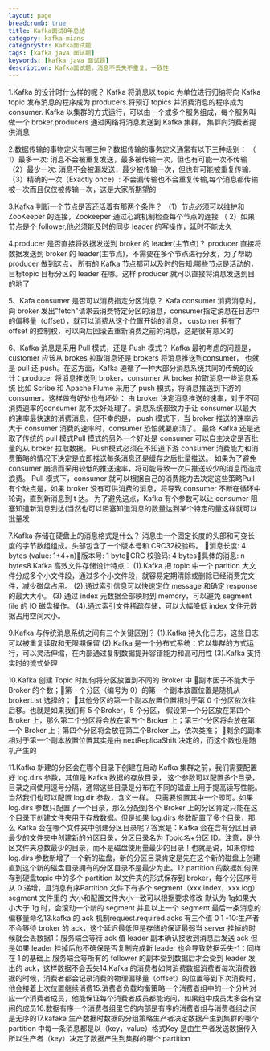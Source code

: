 ```yaml
---
layout: page
breadcrumb: true
title: Kafka面试8年总结
category: kafka-mians
categoryStr: Kafka面试题
tags: [kafka java 面试题]
keywords: [kafka java 面试题]
description: Kafka面试题，消息不丢失不重复，一致性
---
```



1.Kafka 的设计时什么样的呢？
Kafka 将消息以 topic 为单位进行归纳将向 Kafka topic 发布消息的程序成为 producers.将预订 topics 并消费消息的程序成为 consumer.
Kafka 以集群的方式运行，可以由一个或多个服务组成，每个服务叫做一个 broker.producers 通过网络将消息发送到 Kafka 集群，
集群向消费者提供消息

2.数据传输的事物定义有哪三种？数据传输的事务定义通常有以下三种级别：
（ 1）最多一次: 消息不会被重复发送，最多被传输一次，但也有可能一次不传输
（2）最少一次: 消息不会被漏发送，最少被传输一次，但也有可能被重复传输.
（3）精确的一次（Exactly once）: 不会漏传输也不会重复传输,每个消息都传输被一次而且仅仅被传输一次，这是大家所期望的

3.Kafka 判断一个节点是否还活着有那两个条件？
（1）节点必须可以维护和 ZooKeeper 的连接，Zookeeper 通过心跳机制检查每个节点的连接
（ 2）如果节点是个 follower,他必须能及时的同步 leader 的写操作，延时不能太久

4.producer 是否直接将数据发送到 broker 的 leader(主节点)？
producer 直接将数据发送到 broker 的 leader(主节点)，不需要在多个节点进行分发，为了帮助 producer 做到这点，
所有的 Kafka 节点都可以及时的告知:哪些节点是活动的，目标topic 目标分区的 leader 在哪。这样 producer 就可以直接将消息发送到目的地了

5、Kafa consumer 是否可以消费指定分区消息？
Kafa consumer 消费消息时，向 broker 发出"fetch"请求去消费特定分区的消息，consumer指定消息在日志中的偏移量（offset），就可以消费从这个位置开始的消息，
customer 拥有了 offset 的控制权，可以向后回滚去重新消费之前的消息，这是很有意义的

6、Kafka 消息是采用 Pull 模式，还是 Push 模式？
Kafka 最初考虑的问题是，customer 应该从 brokes 拉取消息还是 brokers 将消息推送到consumer，
也就是 pull 还 push。在这方面，Kafka 遵循了一种大部分消息系统共同的传统的设计：producer 将消息推送到 broker，consumer 从 broker 拉取消息一些消息系统
比如 Scribe 和 Apache Flume 采用了 push 模式，将消息推送到下游的consumer。这样做有好处也有坏处：
由 broker 决定消息推送的速率，对于不同消费速率的consumer 就不太好处理了。消息系统都致力于让 consumer 以最大的速率最快速的消费消息，但不幸的是，
push 模式下，当 broker 推送的速率远大于 consumer 消费的速率时，consumer 恐怕就要崩溃了。
最终 Kafka 还是选取了传统的 pull 模式Pull 模式的另外一个好处是 consumer 可以自主决定是否批量的从 broker 拉取数据。
Push模式必须在不知道下游 consumer 消费能力和消费策略的情况下决定是立即推送每条消息还是缓存之后批量推送。
如果为了避免 consumer 崩溃而采用较低的推送速率，将可能导致一次只推送较少的消息而造成浪费。
Pull 模式下，consumer 就可以根据自己的消费能力去决定这些策略Pull 有个缺点是，如果 broker 没有可供消费的消息，将导致 consumer 不断在循环中轮询，直到新消息到 t 达。
为了避免这点，Kafka 有个参数可以让 consumer 阻塞知道新消息到达(当然也可以阻塞知道消息的数量达到某个特定的量这样就可以批量发

7.Kafka 存储在硬盘上的消息格式是什么？
消息由一个固定长度的头部和可变长度的字节数组组成。头部包含了一个版本号和 CRC32校验码。
消息长度: 4 bytes (value: 1+4+n)版本号: 1 byteCRC 校验码: 4 bytes具体的消息: n bytes8.Kafka 高效文件存储设计特点：
(1).Kafka 把 topic 中一个 parition 大文件分成多个小文件段，通过多个小文件段，就容易定期清除或删除已经消费完文件，减少磁盘占用。
(2).通过索引信息可以快速定位 message 和确定 response 的最大大小。
(3).通过 index 元数据全部映射到 memory，可以避免 segment file 的 IO 磁盘操作。
(4).通过索引文件稀疏存储，可以大幅降低 index 文件元数据占用空间大小。

9.Kafka 与传统消息系统之间有三个关键区别？
(1).Kafka 持久化日志，这些日志可以被重复读取和无限期保留
(2).Kafka 是一个分布式系统：它以集群的方式运行，可以灵活伸缩，在内部通过复制数据提升容错能力和高可用性
(3).Kafka 支持实时的流式处理

10.Kafka 创建 Topic 时如何将分区放置到不同的 Broker 中 
副本因子不能大于 Broker 的个数；第一个分区（编号为 0）的第一个副本放置位置是随机从 brokerList 选择的；
其他分区的第一个副本放置位置相对于第 0 个分区依次往后移。也就是如果我们有 5 个Broker，5 个分区，
假设第一个分区放在第四个 Broker 上，那么第二个分区将会放在第五个 Broker 上；第三个分区将会放在第一个 Broker 上；第四个分区将会放在第二个Broker 上，依次类推；
剩余的副本相对于第一个副本放置位置其实是由 nextReplicaShift 决定的，而这个数也是随机产生的

11.Kafka 新建的分区会在哪个目录下创建在启动 Kafka 集群之前，我们需要配置好 log.dirs 参数，其值是 Kafka 数据的存放目录，
这个参数可以配置多个目录，目录之间使用逗号分隔，通常这些目录是分布在不同的磁盘上用于提高读写性能。当然我们也可以配置 log.dir 参数，含义一样。
只需要设置其中一个即可。如果 log.dirs 参数只配置了一个目录，那么分配到各个 Broker 上的分区肯定只能在这个目录下创建文件夹用于存放数据。但是如果 log.dirs 参数配置了多个目录，那么 Kafka 会在哪个文件夹中创建分区目录呢？答案是：Kafka 会在含有分区目录最少的文件夹中创建新的分区目录，分区目录名为 Topic名+分区 ID。注意，是分区文件夹总数最少的目录，而不是磁盘使用量最少的目录！也就是说，如果你给 log.dirs 参数新增了一个新的磁盘，新的分区目录肯定是先在这个新的磁盘上创建直到这个新的磁盘目录拥有的分区目录不是最少为止。12.partition 的数据如何保存到硬盘topic 中的多个 partition 以文件夹的形式保存到 broker，每个分区序号从 0 递增，且消息有序Partition 文件下有多个 segment（xxx.index，xxx.log）segment 文件里的 大小和配置文件大小一致可以根据要求修改 默认为 1g如果大小大于 1g 时，会滚动一个新的 segment 并且以上一个 segment 最后一条消息的偏移量命名13.kafka 的 ack 机制request.required.acks 有三个值 0 1 -10:生产者不会等待 broker 的 ack，这个延迟最低但是存储的保证最弱当 server 挂掉的时候就会丢数据1：服务端会等待 ack 值 leader 副本确认接收到消息后发送 ack 但是如果 leader 挂掉后他不确保是否复制完成新 leader 也会导致数据丢失-1：同样在 1 的基础上 服务端会等所有的 follower 的副本受到数据后才会受到 leader 发出的 ack，这样数据不会丢失14.Kafka 的消费者如何消费数据消费者每次消费数据的时候，消费者都会记录消费的物理偏移量（offset）的位置等到下次消费时，他会接着上次位置继续消费15.消费者负载均衡策略一个消费者组中的一个分片对应一个消费者成员，他能保证每个消费者成员都能访问，如果组中成员太多会有空闲的成员16.数据有序一个消费者组里它的内部是有序的消费者组与消费者组之间是无序的17.kafaka 生产数据时数据的分组策略生产者决定数据产生到集群的哪个 partition 中每一条消息都是以（key，value）格式Key 是由生产者发送数据传入所以生产者（key）决定了数据产生到集群的哪个 partition

